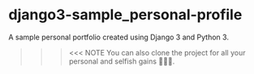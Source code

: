 # django3-sample_personal-profile

A sample personal portfolio created using Django 3 and Python 3.

>>><<<
NOTE
You can also clone the project for all your personal and selfish gains 🤣🤣🤣.
